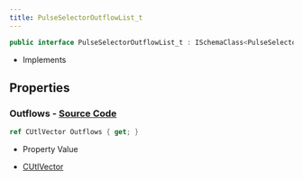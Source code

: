 ```yaml
---
title: PulseSelectorOutflowList_t
---
```


```csharp
public interface PulseSelectorOutflowList_t : ISchemaClass<PulseSelectorOutflowList_t>, ISchemaField, ISchemaClass, INativeHandle
```

- Implements

## Properties

### **Outflows** - [Source Code](https://github.com/swiftly-solution/swiftlys2/blob/main/managed/src/SwiftlyS2.Generated/Schemas/Interfaces/PulseSelectorOutflowList_t.cs#L17)

```csharp
ref CUtlVector Outflows { get; }
```

- Property Value

- [CUtlVector](/docs/api/)

